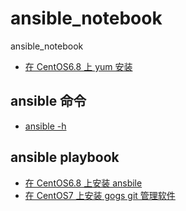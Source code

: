 # ansible_notebook
ansible_notebook

+ [在 CentOS6.8 上 yum 安装](./script/ansible_installation_centos68.sh)

## ansible 命令
+ [ansible -h](./ansible_help_zhcn.md)

## ansible playbook
+ [在 CentOS6.8 上安装 ansbile ](./playbook/ansible_installation_centos6.8/)
+ [在 CentOS7 上安装 gogs git 管理软件](./playbook/gogs_playbook_centos7/)
